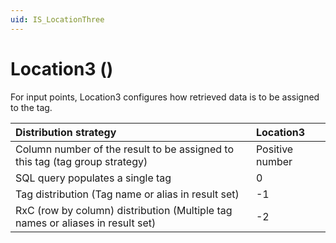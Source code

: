 ```yaml
---
uid: IS_LocationThree
---
```


# Location3 (<Interface-specific description>)

For input points, Location3 configures how retrieved data is to be assigned to the tag.

| Distribution strategy | Location3 |
|:-|:-|
| Column number of the result to be assigned to this tag (tag group strategy) | Positive number |
| SQL query populates a single tag | 0 |
| Tag distribution (Tag name or alias in result set) | -1 |
| RxC (row by column) distribution (Multiple tag names or aliases in result set) | -2 |
